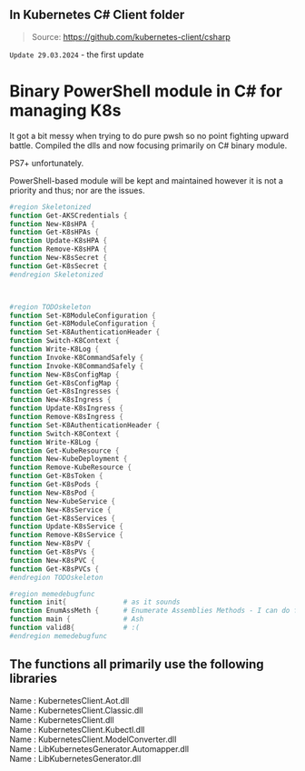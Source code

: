 ## In Kubernetes C# Client folder  

> Source: https://github.com/kubernetes-client/csharp  

`Update 29.03.2024` - the first update

# Binary PowerShell module in C# for managing K8s

It got a bit messy when trying to do pure pwsh so no point fighting upward battle.
Compiled the dlls and now focusing primarily on C# binary module.

PS7+ unfortunately.

PowerShell-based module will be kept and maintained however it is not a priority and thus; nor are the issues.

```powershell
#region Skeletonized
function Get-AKSCredentials {
function New-K8sHPA {
function Get-K8sHPAs {
function Update-K8sHPA {
function Remove-K8sHPA {
function New-K8sSecret {
function Get-K8sSecret {
#endregion Skeletonized



#region TODOskeleton
function Set-K8ModuleConfiguration {
function Get-K8ModuleConfiguration {
function Set-K8AuthenticationHeader {
function Switch-K8Context {
function Write-K8Log {
function Invoke-K8CommandSafely {
function Invoke-K8CommandSafely {
function New-K8sConfigMap {
function Get-K8sConfigMap {
function Get-K8sIngresses {
function New-K8sIngress {
function Update-K8sIngress {
function Remove-K8sIngress {
function Set-K8AuthenticationHeader {
function Switch-K8Context {
function Write-K8Log {
function Get-KubeResource {
function New-KubeDeployment {
function Remove-KubeResource {
function Get-K8sToken {
function Get-K8sPods {
function New-K8sPod {
function New-KubeService {
function New-K8sService {
function Get-K8sServices {
function Update-K8sService {
function Remove-K8sService {
function New-K8sPV {
function Get-K8sPVs {
function New-K8sPVC {
function Get-K8sPVCs {
#endregion TODOskeleton

#region memedebugfunc
function init{				# as it sounds
function EnumAssMeth {		# Enumerate Assemblies Methods - I can do funny acronyms too
function main {				# Ash
function valid8{			# :(
#endregion memedebugfunc
```

## The functions all primarily use the following libraries  
Name : KubernetesClient.Aot.dll  
Name : KubernetesClient.Classic.dll  
Name : KubernetesClient.dll  
Name : KubernetesClient.Kubectl.dll  
Name : KubernetesClient.ModelConverter.dll  
Name : LibKubernetesGenerator.Automapper.dll  
Name : LibKubernetesGenerator.dll  
